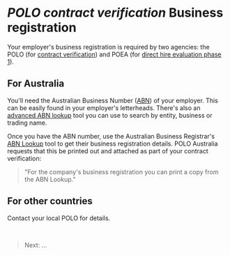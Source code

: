 # _POLO contract verification_ Business registration

Your employer's business registration is required by two agencies: the POLO (for [contract verification](./contract.md)) and POEA (for [direct hire evaluation phase 1](./direct_hire_evaluation.md)).

## For Australia

You'll need the Australian Business Number ([ABN]) of your employer. This can be easily found in your employer's letterheads. There's also an [advanced ABN lookup] tool you can use to search by entity, business or trading name.

Once you have the ABN number, use the Australian Business Registrar's [ABN Lookup] tool to get their business registration details. POLO Australia requests that this be printed out and attached as part of your contract verification:

> "For the company's business registration you can print a copy from the ABN Lookup."

## For other countries

Contact your local POLO for details.

<br>

> Next: ...

[advanced abn lookup]: https://abr.business.gov.au/Search/Advanced
[abn lookup]: https://abr.business.gov.au/
[abn]: https://abr.business.gov.au/FAQ/ABNBasics
